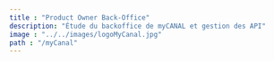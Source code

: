 ```yaml
---
title : "Product Owner Back-Office"
description: "Étude du backoffice de myCANAL et gestion des API"
image : "../../images/logoMyCanal.jpg"
path : "/myCanal"
---
```



